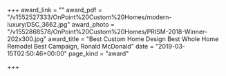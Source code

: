 +++
award_link = ""
award_pdf = "/v1552527333/OnPoint%20Custom%20Homes/modern-luxury/DSC_3662.jpg"
award_photo = "/v1552868578/OnPoint%20Custom%20Homes/PRISM-2018-Winner-202x300.jpg"
award_title = "Best Custom Home Design Best Whole Home Remodel Best Campaign, Ronald McDonald"
date = "2019-03-15T02:50:46+00:00"
page_kind = "award"

+++
